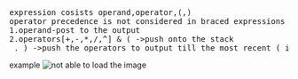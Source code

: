 <pre>
expression cosists operand,operator,(,)
operator precedence is not considered in braced expressions
1.operand-post to the output
2.operators[+,-,*,/,^] & ( ->push onto the stack
 . ) ->push the operators to output till the most recent ( is encountered and pop that ( from the stack
</pre>
example
<img src="https://prepinsta.com/wp-content/uploads/2020/06/Infix-to-Posting-Conversion-in-C-using-Stacks.png" alt="not able to load the image">
